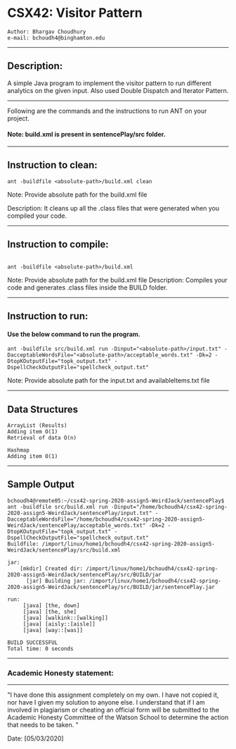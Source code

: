 
# CSX42: Visitor Pattern

```
Author: Bhargav Choudhury
e-mail: bchoudh4@binghamton.edu
```

-----------------------------------------------------------------------
## Description:

A simple Java program to implement the visitor pattern to run different analytics on the given input. Also used Double Dispatch and Iterator Pattern.

-----------------------------------------------------------------------

Following are the commands and the instructions to run ANT on your project.
#### Note: build.xml is present in sentencePlay/src folder.

-----------------------------------------------------------------------
## Instruction to clean:

```Command: 
ant -buildfile <absolute-path>/build.xml clean
```
  
Note: Provide absolute path for the build.xml file

Description: It cleans up all the .class files that were generated when you
compiled your code.

-----------------------------------------------------------------------
## Instruction to compile:

```command line

ant -buildfile <absolute-path>/build.xml
```
Note: Provide absolute path for the build.xml file
Description: Compiles your code and generates .class files inside the BUILD folder.

-----------------------------------------------------------------------
## Instruction to run:

#### Use the below command to run the program.

```commandline
ant -buildfile src/build.xml run -Dinput="<absolute-path>/input.txt" -DacceptableWordsFile="<absolute-path>/acceptable_words.txt" -Dk=2 -DtopKOutputFile="topk_output.txt" -DspellCheckOutputFile="spellcheck_output.txt"
```
Note: Provide absolute path for the input.txt and availableItems.txt file

-----------------------------------------------------------------------

## Data Structures

```
ArrayList (Results)
Adding item O(1)
Retrieval of data O(n)

Hashmap
Adding item O(1)
```

-----------------------------------------------------------------------

## Sample Output

```
bchoudh4@remote05:~/csx42-spring-2020-assign5-WeirdJack/sentencePlay$ ant -buildfile src/build.xml run -Dinput="/home/bchoudh4/csx42-spring-2020-assign5-WeirdJack/sentencePlay/input.txt" -DacceptableWordsFile="/home/bchoudh4/csx42-spring-2020-assign5-WeirdJack/sentencePlay/acceptable_words.txt" -Dk=2 -DtopKOutputFile="topk_output.txt" -DspellCheckOutputFile="spellcheck_output.txt"
Buildfile: /import/linux/home1/bchoudh4/csx42-spring-2020-assign5-WeirdJack/sentencePlay/src/build.xml

jar:
    [mkdir] Created dir: /import/linux/home1/bchoudh4/csx42-spring-2020-assign5-WeirdJack/sentencePlay/src/BUILD/jar
      [jar] Building jar: /import/linux/home1/bchoudh4/csx42-spring-2020-assign5-WeirdJack/sentencePlay/src/BUILD/jar/sentencePlay.jar

run:
     [java] [the, down]
     [java] [the, she]
     [java] [walkink::[walking]]
     [java] [aisly::[aisle]]
     [java] [way::[was]]

BUILD SUCCESSFUL
Total time: 0 seconds

```

-----------------------------------------------------------------------
### Academic Honesty statement:
-----------------------------------------------------------------------

"I have done this assignment completely on my own. I have not copied
it, nor have I given my solution to anyone else. I understand that if
I am involved in plagiarism or cheating an official form will be
submitted to the Academic Honesty Committee of the Watson School to
determine the action that needs to be taken. "

Date: [05/03/2020]
